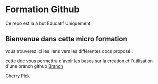 # Formation Github

Ce repo est la à but Educatif Uniquement.

## Bienvenue dans cette micro formation

vous trouverez ici les liens vers les différentes docs proposé :

cette doc vous permettra d'avoir les bases sur la création et l'utilisation d'une branch github
[Branch](./doc/branch.md)

[Cherry Pick](./doc/cherrypick.md)
